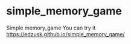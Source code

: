 # simple_memory_game
Simple memory_game
You can try it https://edzusk.github.io/simple_memory_game/
